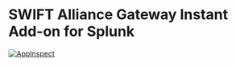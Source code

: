 # SWIFT Alliance Gateway Instant Add-on for Splunk
[![AppInspect](https://github.com/Homeostase/TA-swift_agi/actions/workflows/appinspect.yml/badge.svg)](https://github.com/Homeostase/TA-swift_agi/actions/workflows/appinspect.yml)
